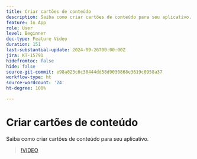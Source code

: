 ```yaml
---
title: Criar cartões de conteúdo
description: Saiba como criar cartões de conteúdo para seu aplicativo.
feature: In App
role: User
level: Beginner
doc-type: Feature Video
duration: 151
last-substantial-update: 2024-09-26T00:00:00Z
jira: KT-15791
hidefromtoc: false
hide: false
source-git-commit: e98a023c6c30444dd58d9030868e3619c0958a37
workflow-type: ht
source-wordcount: '24'
ht-degree: 100%

---
```



# Criar cartões de conteúdo

Saiba como criar cartões de conteúdo para seu aplicativo.

>[!VIDEO](https://video.tv.adobe.com/v/3434783/?learn=on)
